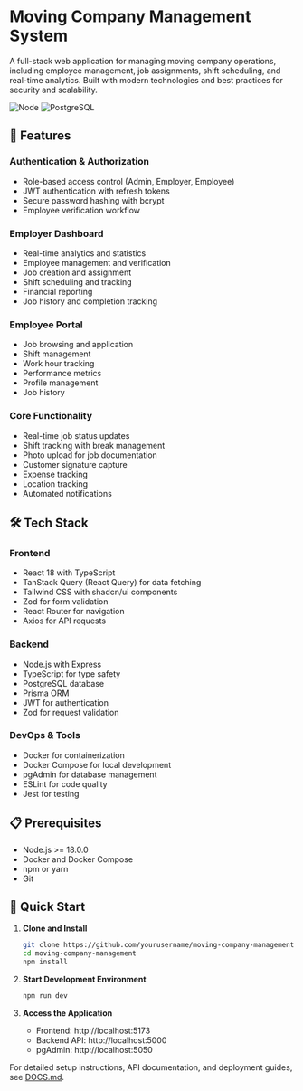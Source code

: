 # Moving Company Management System

A full-stack web application for managing moving company operations, including employee management, job assignments, shift scheduling, and real-time analytics. Built with modern technologies and best practices for security and scalability.

![Node](https://img.shields.io/badge/node-%3E%3D18.0.0-brightgreen)
![PostgreSQL](https://img.shields.io/badge/postgresql-%3E%3D14.0-blue)

## 🚀 Features

### Authentication & Authorization
- Role-based access control (Admin, Employer, Employee)
- JWT authentication with refresh tokens
- Secure password hashing with bcrypt
- Employee verification workflow

### Employer Dashboard
- Real-time analytics and statistics
- Employee management and verification
- Job creation and assignment
- Shift scheduling and tracking
- Financial reporting
- Job history and completion tracking

### Employee Portal
- Job browsing and application
- Shift management
- Work hour tracking
- Performance metrics
- Profile management
- Job history

### Core Functionality
- Real-time job status updates
- Shift tracking with break management
- Photo upload for job documentation
- Customer signature capture
- Expense tracking
- Location tracking
- Automated notifications

## 🛠️ Tech Stack

### Frontend
- React 18 with TypeScript
- TanStack Query (React Query) for data fetching
- Tailwind CSS with shadcn/ui components
- Zod for form validation
- React Router for navigation
- Axios for API requests

### Backend
- Node.js with Express
- TypeScript for type safety
- PostgreSQL database
- Prisma ORM
- JWT for authentication
- Zod for request validation

### DevOps & Tools
- Docker for containerization
- Docker Compose for local development
- pgAdmin for database management
- ESLint for code quality
- Jest for testing

## 📋 Prerequisites

- Node.js >= 18.0.0
- Docker and Docker Compose
- npm or yarn
- Git

## 🚀 Quick Start

1. **Clone and Install**
   ```bash
   git clone https://github.com/yourusername/moving-company-management.git
   cd moving-company-management
   npm install
   ```

2. **Start Development Environment**
   ```bash
   npm run dev
   ```

3. **Access the Application**
   - Frontend: http://localhost:5173
   - Backend API: http://localhost:5000
   - pgAdmin: http://localhost:5050

For detailed setup instructions, API documentation, and deployment guides, see [DOCS.md](DOCS.md).
